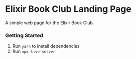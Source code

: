 # Elixir Book Club Landing Page

A simple web page for the Elixir Book Club.

### Getting Started

1) Run `yarn` to install dependencies
2) Run `npx live-server`
